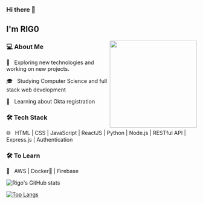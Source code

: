 ### Hi there 👋<h2> I'm RIG0</h2>
<img align='right' src="https://media.giphy.com/media/M9gbBd9nbDrOTu1Mqx/giphy.gif" width="230">

<h3>💻 About Me </h3>
 🤔 &nbsp; Exploring new technologies and working on new projects.

 🎓 &nbsp; Studying Computer Science and full stack web development
 
 
 🌱 &nbsp; Learning about Okta registration 

<h3>🛠 Tech Stack</h3>
 🌐 &nbsp; HTML | CSS | JavaScript | ReactJS | Python | Node.js | RESTful API | Express.js | Authentication 

<!--
- 🛢 &nbsp; PostgreSQL 
- 🔧 &nbsp; Git | Linux
- 🖥 &nbsp; Responsive Design
-->



<h3>🛠 To Learn</h3>

 🔧 &nbsp; AWS | Docker🐳 | Firebase 

![Rigo's GitHub stats](https://github-readme-stats.vercel.app/api?username=rigo0523&show_icons=true&theme=radical)

[![Top Langs](https://github-readme-stats.vercel.app/api/top-langs/?username=rigo0523&layout=compact)](https://github.com/rigo0523/github-readme-stats)

